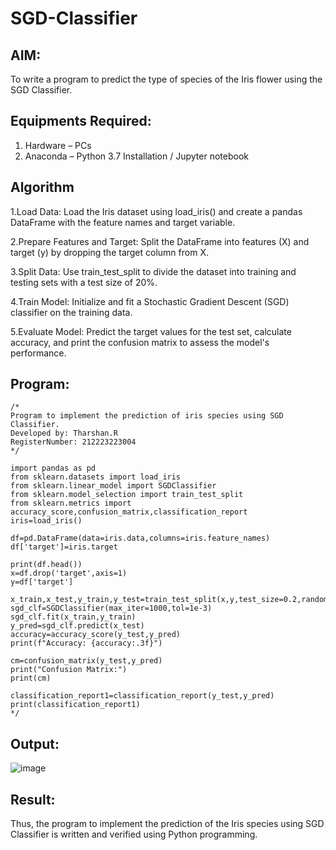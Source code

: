 # SGD-Classifier
## AIM:
To write a program to predict the type of species of the Iris flower using the SGD Classifier.

## Equipments Required:
1. Hardware – PCs
2. Anaconda – Python 3.7 Installation / Jupyter notebook

## Algorithm
1.Load Data: Load the Iris dataset using load_iris() and create a pandas DataFrame with the feature names and target variable.

2.Prepare Features and Target: Split the DataFrame into features (X) and target (y) by dropping the target column from X.

3.Split Data: Use train_test_split to divide the dataset into training and testing sets with a test size of 20%.

4.Train Model: Initialize and fit a Stochastic Gradient Descent (SGD) classifier on the training data.

5.Evaluate Model: Predict the target values for the test set, calculate accuracy, and print the confusion matrix to assess the model's performance.

## Program:
```
/*
Program to implement the prediction of iris species using SGD Classifier.
Developed by: Tharshan.R
RegisterNumber: 212223223004
*/
```
```
import pandas as pd
from sklearn.datasets import load_iris
from sklearn.linear_model import SGDClassifier
from sklearn.model_selection import train_test_split
from sklearn.metrics import accuracy_score,confusion_matrix,classification_report
iris=load_iris()

df=pd.DataFrame(data=iris.data,columns=iris.feature_names)
df['target']=iris.target

print(df.head())
x=df.drop('target',axis=1)
y=df['target']

x_train,x_test,y_train,y_test=train_test_split(x,y,test_size=0.2,random_state=42)
sgd_clf=SGDClassifier(max_iter=1000,tol=1e-3)
sgd_clf.fit(x_train,y_train)
y_pred=sgd_clf.predict(x_test)
accuracy=accuracy_score(y_test,y_pred)
print(f"Accuracy: {accuracy:.3f}")

cm=confusion_matrix(y_test,y_pred)
print("Confusion Matrix:")
print(cm)

classification_report1=classification_report(y_test,y_pred)
print(classification_report1)
*/
```

## Output:
![image](https://github.com/user-attachments/assets/9ac0f582-11d8-4858-928f-ecb2e645f4ba)




## Result:
Thus, the program to implement the prediction of the Iris species using SGD Classifier is written and verified using Python programming.

